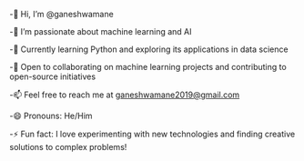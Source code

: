 
-👋 Hi, I’m @ganeshwamane

-👀 I’m passionate about machine learning and AI

-🌱 Currently learning Python and exploring its applications in data science

-💞️ Open to collaborating on machine learning projects and contributing to open-source initiatives

-📫 Feel free to reach me at ganeshwamane2019@gmail.com

-😄 Pronouns: He/Him

-⚡ Fun fact: I love experimenting with new technologies and finding creative solutions to complex problems!
